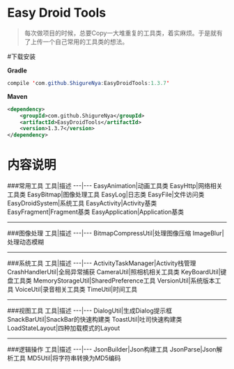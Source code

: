 # Easy Droid Tools
> 每次做项目的时候，总要Copy一大堆重复的工具类，着实麻烦。于是就有了上传一个自己常用的工具类的想法。

#下载安装

**Gradle**
```java
compile 'com.github.ShigureNya:EasyDroidTools:1.3.7'
```
**Maven**
```xml
<dependency>
	<groupId>com.github.ShigureNya</groupId>
	<artifactId>EasyDroidTools</artifactId>
	<version>1.3.7</version>
</dependency>
```

# 内容说明
###常用工具
工具|描述
---|---
EasyAnimation|动画工具类
EasyHttp|网络相关工具类
EasyBitmap|图像处理工具
EasyLog|日志类
EasyFile|文件访问类
EasyDroidSystem|系统工具
EasyActivity|Activity基类
EasyFragment|Fragment基类
EasyApplication|Application基类
***
###图像处理
工具|描述
---|---
BitmapCompressUtil|处理图像压缩
ImageBlur|处理动态模糊
***
###系统工具
工具|描述
---|---
ActivityTaskManager|Activity栈管理
CrashHandlerUtil|全局异常捕获
CameraUtil|照相机相关工具类
KeyBoardUtil|键盘工具类
MemoryStorageUtil|SharedPreference工具
VersionUtil|系统版本工具
VoiceUtil|录音相关工具类
TimeUtil|时间工具

***
###视图工具
工具|描述
---|---
DialogUtil|生成Dialog提示框
SnackBarUtil|SnackBar的快速构建类
ToastUtil|吐司快速构建类
LoadStateLayout|四种加载模式的Layout
***
###逻辑操作
工具|描述
---|---
JsonBuilder|Json构建工具
JsonParse|Json解析工具
MD5Util|将字符串转换为MD5编码

